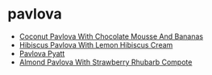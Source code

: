 # pavlova

 * [Coconut Pavlova With Chocolate Mousse And Bananas](index/c/coconut-pavlova-with-chocolate-mousse-and-bananas-107170.json)
 * [Hibiscus Pavlova With Lemon Hibiscus Cream](index/h/hibiscus-pavlova-with-lemon-hibiscus-cream-56389421.json)
 * [Pavlova Pyatt](index/p/pavlova-pyatt-15041.json)
 * [Almond Pavlova With Strawberry Rhubarb Compote](index/a/almond-pavlova-with-strawberry-rhubarb-compote.json)
